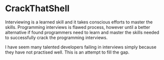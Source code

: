 # CrackThatShell
Interviewing is a learned skill and it takes conscious efforts to master the skills. Programming interviews is flawed process, however until a better alternative if found programmers need to learn and master the skills needed to successfully crack the programming interviews. 

I have seem many talented developers failing in interviews simply because they have not practised well. This is an attempt to fill the gap.


